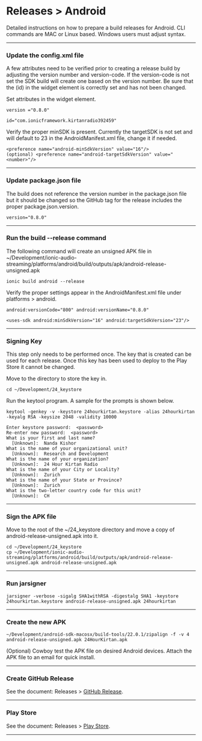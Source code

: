 <div class="page-header">
  <h1  id="page-title">Releases > Android</h1>
</div>

Detailed instructions on how to prepare a build releases for Android. CLI commands are MAC or Linux based. Windows users must adjust syntax.

___
### Update the config.xml file
A few attributes need to be verified prior to creating a release build by adjusting the version number and version-code. If the version-code is not set the SDK build will create one based on the version number. Be sure that the (id) in the widget element is correctly set and has not been changed.

Set attributes in the widget element.
```
version ="0.8.0"

id="com.ionicframework.kirtanradio392459"
```

Verify the proper minSDK is present. Currently the targetSDK is not set and will default to 23 in the AndroidManifest.xml file, change it if needed.
```
<preference name="android-minSdkVersion" value="16"/>
(optional) <preference name="android-targetSdkVersion" value="<number>"/>
```

___
### Update package.json file
The build does not reference the version number in the package.json file but it should be changed so the GitHub tag for the release includes the proper package.json.version.
```
version="0.8.0"
```


___
### Run the build --release command
The following command will create an unsigned APK file in ~/Development/ionic-audio-streaming/platforms/android/build/outputs/apk/android-release-unsigned.apk
```
ionic build android --release
```

Verify the proper settings appear in the AndroidManifest.xml file under platforms > android.
```
android:versionCode="800" android:versionName="0.8.0"

<uses-sdk android:minSdkVersion="16" android:targetSdkVersion="23"/>
```

___
### Signing Key
This step only needs to be performed once. The key that is created can be used for each release. Once this key has been used to deploy to the Play Store it cannot be changed.

Move to the directory to store the key in.
```
cd ~/Development/24_keystore
```

Run the keytool program. A sample for the prompts is shown below.

```
keytool -genkey -v -keystore 24hourkirtan.keystore -alias 24hourkirtan -keyalg RSA -keysize 2048 -validity 10000
```


```
Enter keystore password:  <password>
Re-enter new password:  <password>
What is your first and last name?
  [Unknown]:  Nanda Kishor
What is the name of your organizational unit?
  [Unknown]:  Research and Development
What is the name of your organization?
  [Unknown]:  24 Hour Kirtan Radio
What is the name of your City or Locality?
  [Unknown]:  Zurich
What is the name of your State or Province?
  [Unknown]:  Zurich
What is the two-letter country code for this unit?
  [Unknown]:  CH
```

___
### Sign the APK file
Move to the root of the ~/24_keystore directory and move a copy of android-release-unsigned.apk into it.



```
cd ~/Development/24_keystore
cp ~/Development/ionic-audio-streaming/platforms/android/build/outputs/apk/android-release-unsigned.apk android-release-unsigned.apk
```
___
### Run jarsigner
```
jarsigner -verbose -sigalg SHA1withRSA -digestalg SHA1 -keystore 24hourkirtan.keystore android-release-unsigned.apk 24hourkirtan
```
___
### Create the new APK
```
~/Development/android-sdk-macosx/build-tools/22.0.1/zipalign -f -v 4 android-release-unsigned.apk 24HourKirtan.apk
```

(Optional) Cowboy test the APK file on desired Android devices. Attach the APK file to an email for quick install.

___
### Create GitHub Release
See the document: Releases > [GitHub Release](index.html?md=pages_builds_github-release.md).

___
### Play Store
See the document: Releases > [Play Store](index.html?md=pages_builds_playstore.md).

---------
